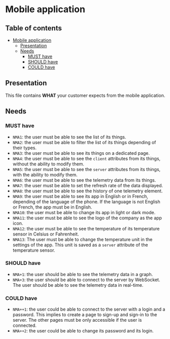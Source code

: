 <!--
SPDX-FileCopyrightText: 2025 Benoît Rolandeau <benoit.rolandeau@allcircuits.com>

SPDX-License-Identifier: MIT
-->

# Mobile application

## Table of contents <!-- omit from toc -->

- [Mobile application](#mobile-application)
  - [Presentation](#presentation)
  - [Needs](#needs)
    - [MUST have](#must-have)
    - [SHOULD have](#should-have)
    - [COULD have](#could-have)

## Presentation

This file contains **WHAT** your customer expects from the mobile application.

## Needs

### MUST have

- `NMA1`: the user must be able to see the list of its things.
- `NMA2`: the user must be able to filter the list of its things depending of their types.
- `NMA3`: the user must be able to see its things on a dedicated page.
- `NMA4`: the user must be able to see the `client` attributes from its things, without the
  ability to modify them.
- `NMA5`: the user must be able to see the `server` attributes from its things, with the ability
  to modify them.
- `NMA6`: the user must be able to see the telemetry data from its things.
- `NMA7`: the user must be able to set the refresh rate of the data displayed.
- `NMA8`: the user must be able to see the history of one telemetry element.
- `NMA9`: the user must be able to see its app in English or in French, depending of the
  language of the phone. If the language is not English or French, the app must be in English.
- `NMA10`: the user must be able to change its app in light or dark mode.
- `NMA11`: the user must be able to see the logo of the company as the app icon.
- `NMA12`: the user must be able to see the temperature of its temperature sensor in Celsius or
  Fahrenheit.
- `NMA13`: The user must be able to change the temperature unit in the settings of the app. This
  unit is saved as a `server` attribute of the temperature sensor.

### SHOULD have

- `NMA+1`: the user should be able to see the telemetry data in a graph.
- `NMA+3`: the user should be able to connect to the server by WebSocket. The user should be able to
  see the telemetry data in real-time.

### COULD have

- `NMA++1`: the user could be able to connect to the server with a login and a password. This
  implies to create a page to sign-up and sign-in to the server. The other pages must be only
  accessible if the user is connected.
- `NMA++2`: the user could be able to change its password and its login.
